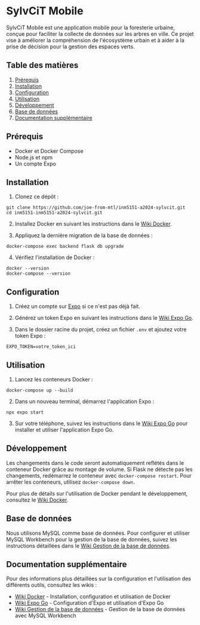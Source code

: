 # SylvCiT Mobile

SylvCiT Mobile est une application mobile pour la foresterie urbaine, conçue pour faciliter la collecte de données sur les arbres en ville. Ce projet vise à améliorer la compréhension de l'écosystème urbain et à aider à la prise de décision pour la gestion des espaces verts.

## Table des matières

1. [Prérequis](#prérequis)
2. [Installation](#installation)
3. [Configuration](#configuration)
4. [Utilisation](#utilisation)
5. [Développement](#développement)
6. [Base de données](#base-de-données)
7. [Documentation supplémentaire](#documentation-supplémentaire)

## Prérequis

- Docker et Docker Compose
- Node.js et npm
- Un compte Expo

## Installation

1. Clonez ce dépôt :

```shell
git clone https://github.com/joe-from-mtl/inm5151-a2024-sylvcit.git
cd inm5151-inm5151-a2024-sylvcit.git
```

2. Installez Docker en suivant les instructions dans le [Wiki Docker](https://github.com/joe-from-mtl/inm5151-a2024-sylvcit/wiki/Docker).

3. Appliquez la dernière migration de la base de données :

```shell
docker-compose exec backend flask db upgrade
```

4. Vérifiez l'installation de Docker :

```shell
docker --version
docker-compose --version
```

## Configuration

1. Créez un compte sur [Expo](https://expo.dev) si ce n'est pas déjà fait.

2. Générez un token Expo en suivant les instructions dans le [Wiki Expo Go](https://github.com/joe-from-mtl/inm5151-a2024-sylvcit/wiki/Utilisation-d'Expo-Go-pour-accéder-à-l'application-SylvCiT-Mobile).

3. Dans le dossier racine du projet, créez un fichier `.env` et ajoutez votre token Expo :

```shell
EXPO_TOKEN=votre_token_ici
```

## Utilisation

1. Lancez les conteneurs Docker :

```shell
docker-compose up --build
```

2. Dans un nouveau terminal, démarrez l'application Expo :

```shell
npx expo start
```

3. Sur votre téléphone, suivez les instructions dans le [Wiki Expo Go](https://github.com/joe-from-mtl/inm5151-a2024-sylvcit/wiki/Utilisation-d'Expo-Go-pour-accéder-à-l'application-SylvCiT-Mobile) pour installer et utiliser l'application Expo Go.

## Développement

Les changements dans le code seront automatiquement reflétés dans le conteneur Docker grâce au montage de volume. Si Flask ne détecte pas les changements, redémarrez le conteneur avec `docker-compose restart`. Pour arrêter les conteneurs, utilisez `docker-compose down`.

Pour plus de détails sur l'utilisation de Docker pendant le développement, consultez le [Wiki Docker](https://github.com/joe-from-mtl/inm5151-a2024-sylvcit/wiki/Docker).

## Base de données

Nous utilisons MySQL comme base de données. Pour configurer et utiliser MySQL Workbench pour la gestion de la base de données, suivez les instructions détaillées dans le [Wiki Gestion de la base de données](https://github.com/joe-from-mtl/inm5151-a2024-sylvcit/wiki/Gestion-de-la-base-de-donn%C3%A9es).

## Documentation supplémentaire

Pour des informations plus détaillées sur la configuration et l'utilisation des différents outils, consultez les wikis :

- [Wiki Docker](https://github.com/joe-from-mtl/inm5151-a2024-sylvcit/wiki/Docker) - Installation, configuration et utilisation de Docker
- [Wiki Expo Go](https://github.com/joe-from-mtl/inm5151-a2024-sylvcit/wiki/Utilisation-d'Expo-Go-pour-accéder-à-l'application-SylvCiT-Mobile) - Configuration d'Expo et utilisation d'Expo Go
- [Wiki Gestion de la base de données](https://github.com/joe-from-mtl/inm5151-a2024-sylvcit/wiki/Gestion-de-la-base-de-donn%C3%A9es) - Gestion de la base de données avec MySQL Workbench
